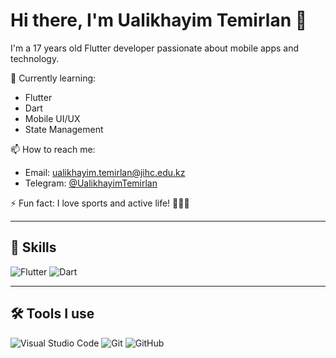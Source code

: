 # Hi there, I'm Ualikhayim Temirlan 👋

I'm a 17 years old Flutter developer passionate about mobile apps and technology.

🌱 Currently learning:
- Flutter
- Dart
- Mobile UI/UX
- State Management

📫 How to reach me:
- Email: ualikhayim.temirlan@jihc.edu.kz
- Telegram: [@UalikhayimTemirlan](https://t.me/UalikhayimTemirlan)

⚡ Fun fact:
I love sports and active life! 🏀🏃‍♂️

---

## 🚀 Skills
![Flutter](https://img.shields.io/badge/Flutter-02569B?style=for-the-badge&logo=flutter&logoColor=white)
![Dart](https://img.shields.io/badge/Dart-0175C2?style=for-the-badge&logo=dart&logoColor=white)

---

## 🛠 Tools I use
![Visual Studio Code](https://img.shields.io/badge/VS%20Code-007ACC?style=for-the-badge&logo=visual-studio-code&logoColor=white)
![Git](https://img.shields.io/badge/Git-F05032?style=for-the-badge&logo=git&logoColor=white)
![GitHub](https://img.shields.io/badge/GitHub-181717?style=for-the-badge&logo=github&logoColor=white)


